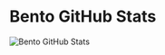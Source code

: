 # Bento GitHub Stats
![Bento GitHub Stats](https://firebasestorage.googleapis.com/v0/b/smartkaksha-fe32c.appspot.com/o/opbento2%2Fbento_1730559471740.png?alt=media&token=9b57bb3d-62e4-4612-a625-d3840357cb8a)
